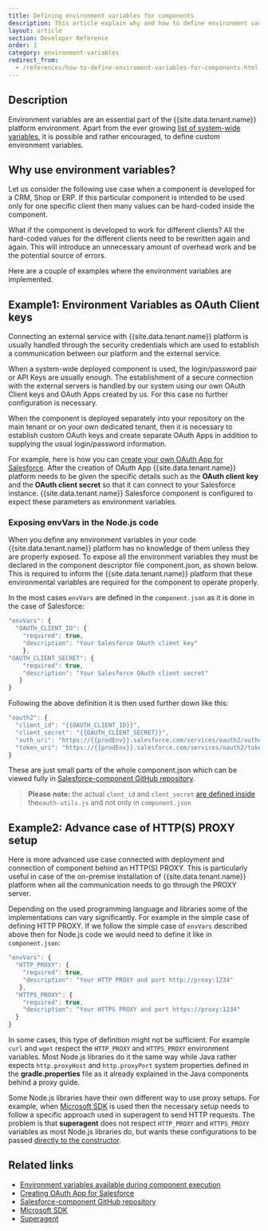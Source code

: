 ```yaml
---
title: Defining environment variables for components
description: This article explain why and how to define environment variables for components on examples.
layout: article
section: Developer Reference
order: 1
category: environment-variables
redirect_from:
  - /references/how-to-define-envirament-variables-for-components.html
---
```


## Description

Environment variables are an essential part of the {{site.data.tenant.name}} platform environment. Apart from the ever growing [list of system-wide variables](env-vars-execution), it is possible and rather encouraged, to define custom environment variables.

## Why use environment variables?

Let us consider the following use case when a component is developed for a CRM, Shop or ERP. If this particular component is intended to be used only for one specific client then many values can be hard-coded inside the component.

What if the component is developed to work for different clients? All the hard-coded values for the different clients need to be rewritten again and again. This will introduce an unnecessary amount of overhead work and be the potential source of errors.

Here are a couple of examples where the environment variables are implemented.

## Example1: Environment Variables as OAuth Client keys

Connecting an external service with {{site.data.tenant.name}} platform is usually handled through the security credentials which are used to establish a communication between our platform and the external service.

When a system-wide deployed component is used, the login/password pair or API Keys are usually enough. The establishment of a secure connection with the external servers is handled by our system using our own OAuth Client keys and OAuth Apps created by us. For this case no further configuration is necessary.

When the component is deployed separately into your repository on the main tenant or on your own dedicated tenant, then it is necessary to establish custom OAuth keys and create separate OAuth Apps in addition to supplying the usual login/password information.

For example, here is how you can [create your own OAuth App for Salesforce](/components/salesforce/creating-oauth-app-for-salesforce). After the creation of OAuth App {{site.data.tenant.name}} platform needs to be given the specific details such as the **OAuth client key** and the **OAuth client secret** so that it can connect to your Salesforce instance. {{site.data.tenant.name}} Salesforce component is configured to expect these parameters as environment variables.

### Exposing envVars in the Node.js code

When you define any environment variables in your code {{site.data.tenant.name}} platform has no knowledge of them unless they are properly exposed. To expose all the environment variables they must be declared in the component descriptor file component.json, as shown below. This is required to inform the {{site.data.tenant.name}} platform that these environmental variables are required for the component to operate properly.

In the most cases `envVars` are defined in the `component.json` as it is done in the case of Salesforce:

```js
"envVars": {
  "OAUTH_CLIENT_ID": {
    "required": true,
    "description": "Your Salesforce OAuth client key"
    },
"OAUTH_CLIENT_SECRET": {
    "required": true,
    "description": "Your Salesforce OAuth client secret"
   }
}
```

Following the above definition it is then used further down like this:

```js
"oauth2": {
  "client_id": "{{OAUTH_CLIENT_ID}}",
  "client_secret": "{{OAUTH_CLIENT_SECRET}}",
  "auth_uri": "https://{{prodEnv}}.salesforce.com/services/oauth2/authorize",
  "token_uri": "https://{{prodEnv}}.salesforce.com/services/oauth2/token"
}
```

These are just small parts of the whole component.json which can be viewed fully in [Salesforce-component GitHub repository](https://github.com/elasticio/salesforce-component).

>**Please note:** the actual `clent_id` and `clent_secret` [are defined inside](https://github.com/elasticio/salesforce-component/blob/master/lib/helpers/oauth-utils.js) the`oauth-utils.js` and not only in `component.json`

## Example2: Advance case of HTTP(S) PROXY setup

Here is more advanced use case connected with deployment and connection of component behind an HTTP(S) PROXY. This is particularly useful in case of the on-premise installation of {{site.data.tenant.name}} platform when all the communication needs to go through the PROXY server.

Depending on the used programming language and libraries some of the implementations can vary significantly. For example in the simple case of defining HTTP PROXY. If we follow the simple case of `envVars` described above then for Node.js code we would need to define it like in `component.json`:

```js
"envVars": {
  "HTTP_PROXY": {
    "required": true,
    "description": "Your HTTP PROXY and port http://proxy:1234"
   },
  "HTTPS_PROXY": {
    "required": true,
    "description": "Your HTTPS PROXY and port https://proxy:1234"
  }
}
```

In some cases, this type of definition might not be sufficient. For example `curl` and `wget` respect the `HTTP_PROXY` and `HTTPS_PROXY` environment variables. Most Node.js libraries do it the same way while Java rather expects `http.proxyHost` and `http.proxyPort` system properties defined in the **gradle.properties** file as it already explained in the Java components behind a proxy guide.

Some Node.js libraries have their own different way to use proxy setups. For example, when [Microsoft SDK](https://github.com/microsoftgraph/msgraph-sdk-javascript) is used then the necessary setup needs to follow a specific approach used in superagent to send HTTP requests. The problem is that **superagent** does not respect `HTTP_PROXY` and `HTTPS_PROXY` variables as most Node.js libraries do, but wants these configurations to be passed [directly to the constructor](https://github.com/visionmedia/superagent).

## Related links

- [Environment variables available during component execution](env-vars-execution)
- [Creating OAuth App for Salesforce](/components/salesforce/creating-oauth-app-for-salesforce)
- [Salesforce-component GitHub repository](https://github.com/elasticio/salesforce-component)
- [Microsoft SDK](https://github.com/microsoftgraph/msgraph-sdk-javascript)
- [Superagent](https://github.com/visionmedia/superagent)
